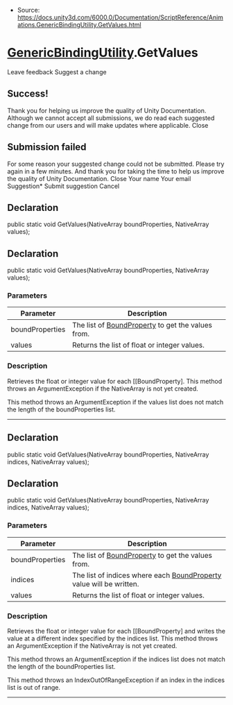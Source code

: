 * Source: https://docs.unity3d.com/6000.0/Documentation/ScriptReference/Animations.GenericBindingUtility.GetValues.html

#  [GenericBindingUtility](https://docs.unity3d.com/6000.0/Documentation/ScriptReference/Animations.GenericBindingUtility.html).GetValues
Leave feedback
Suggest a change
## Success!
Thank you for helping us improve the quality of Unity Documentation. Although we cannot accept all submissions, we do read each suggested change from our users and will make updates where applicable.
Close
## Submission failed
For some reason your suggested change could not be submitted. Please <a>try again</a> in a few minutes. And thank you for taking the time to help us improve the quality of Unity Documentation.
Close
Your name Your email Suggestion* Submit suggestion
Cancel
## Declaration
public static void GetValues(NativeArray<BoundProperty> boundProperties, NativeArray<float> values); 
## Declaration
public static void GetValues(NativeArray<BoundProperty> boundProperties, NativeArray<int> values); 
### Parameters
Parameter | Description  
---|---  
boundProperties | The list of [BoundProperty](https://docs.unity3d.com/6000.0/Documentation/ScriptReference/Animations.BoundProperty.html) to get the values from.  
values | Returns the list of float or integer values.  
### Description
Retrieves the float or integer value for each [[BoundProperty].
This method throws an ArgumentException if the NativeArray is not yet created.  
  
This method throws an ArgumentException if the values list does not match the length of the boundProperties list.
* * *
## Declaration
public static void GetValues(NativeArray<BoundProperty> boundProperties, NativeArray<int> indices, NativeArray<float> values); 
## Declaration
public static void GetValues(NativeArray<BoundProperty> boundProperties, NativeArray<int> indices, NativeArray<int> values); 
### Parameters
Parameter | Description  
---|---  
boundProperties | The list of [BoundProperty](https://docs.unity3d.com/6000.0/Documentation/ScriptReference/Animations.BoundProperty.html) to get the values from.  
indices | The list of indices where each [BoundProperty](https://docs.unity3d.com/6000.0/Documentation/ScriptReference/Animations.BoundProperty.html) value will be written.  
values | Returns the list of float or integer values.  
### Description
Retrieves the float or integer value for each [[BoundProperty] and writes the value at a different index specified by the indices list.
This method throws an ArgumentException if the NativeArray is not yet created.  
  
This method throws an ArgumentException if the indices list does not match the length of the boundProperties list.  
  
This method throws an IndexOutOfRangeException if an index in the indices list is out of range.
* * *

